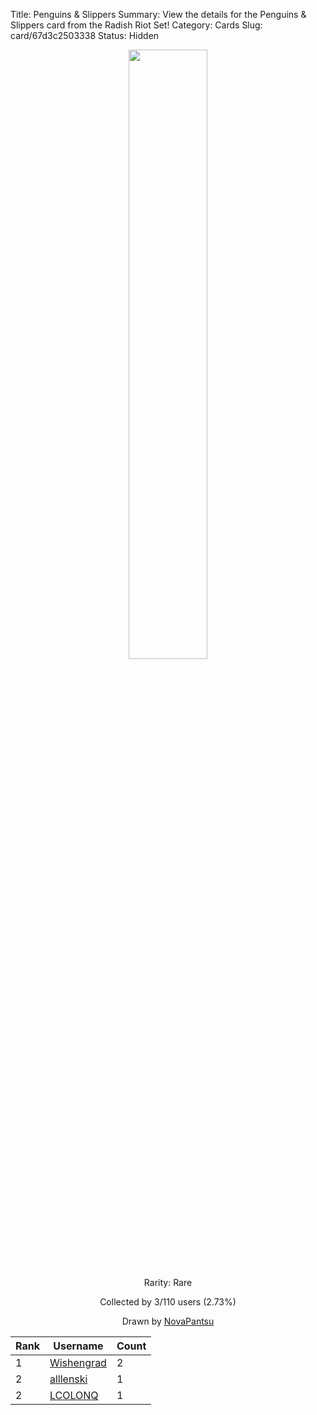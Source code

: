 Title: Penguins & Slippers
Summary: View the details for the Penguins & Slippers card from the Radish Riot Set!
Category: Cards
Slug: card/67d3c2503338
Status: Hidden

<center><a href='/images/cards/67d3c2503338.png'><img src='/images/cards/67d3c2503338.png' width='50%'></a>

Rarity: Rare

Collected by 3/110 users (2.73%)

Drawn by <a href='https://twitter.com/NovaPantsu'>NovaPantsu</a></center>

<table class="table">
  <thead>
    <tr>
      <th scope="col">Rank</th>
      <th scope="col">Username</th>
      <th scope="col">Count</th>
    </tr>
  </thead>
  <tbody>
    <tr>
      <td>1</td>
      <td><a href="https://www.twitch.tv/wishengrad">Wishengrad</a></td>
      <td>2</td>
      </tr>
    <tr>
      <td>2</td>
      <td><a href="https://www.twitch.tv/alllenski">alllenski</a></td>
      <td>1</td>
      </tr>
    <tr>
      <td>2</td>
      <td><a href="https://www.twitch.tv/lcolonq">LCOLONQ</a></td>
      <td>1</td>
      </tr>
  </tbody>
</table>